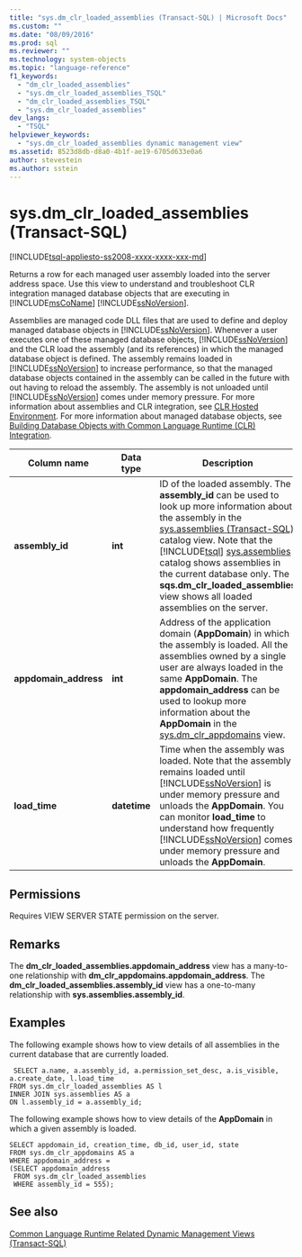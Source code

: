 ```yaml
---
title: "sys.dm_clr_loaded_assemblies (Transact-SQL) | Microsoft Docs"
ms.custom: ""
ms.date: "08/09/2016"
ms.prod: sql
ms.reviewer: ""
ms.technology: system-objects
ms.topic: "language-reference"
f1_keywords: 
  - "dm_clr_loaded_assemblies"
  - "sys.dm_clr_loaded_assemblies_TSQL"
  - "dm_clr_loaded_assemblies_TSQL"
  - "sys.dm_clr_loaded_assemblies"
dev_langs: 
  - "TSQL"
helpviewer_keywords: 
  - "sys.dm_clr_loaded_assemblies dynamic management view"
ms.assetid: 8523d8db-d8a0-4b1f-ae19-6705d633e0a6
author: stevestein
ms.author: sstein
---
```

# sys.dm_clr_loaded_assemblies (Transact-SQL)
[!INCLUDE[tsql-appliesto-ss2008-xxxx-xxxx-xxx-md](../../includes/tsql-appliesto-ss2008-xxxx-xxxx-xxx-md.md)]

  Returns a row for each managed user assembly loaded into the server address space. Use this view to understand and troubleshoot CLR integration managed database objects that are executing in [!INCLUDE[msCoName](../../includes/msconame-md.md)] [!INCLUDE[ssNoVersion](../../includes/ssnoversion-md.md)].  
  
 Assemblies are managed code DLL files that are used to define and deploy managed database objects in [!INCLUDE[ssNoVersion](../../includes/ssnoversion-md.md)]. Whenever a user executes one of these managed database objects, [!INCLUDE[ssNoVersion](../../includes/ssnoversion-md.md)] and the CLR load the assembly (and its references) in which the managed database object is defined. The assembly remains loaded in [!INCLUDE[ssNoVersion](../../includes/ssnoversion-md.md)] to increase performance, so that the managed database objects contained in the assembly can be called in the future with out having to reload the assembly. The assembly is not unloaded until [!INCLUDE[ssNoVersion](../../includes/ssnoversion-md.md)] comes under memory pressure. For more information about assemblies and CLR integration, see [CLR Hosted Environment](../../relational-databases/clr-integration/clr-integration-architecture-clr-hosted-environment.md). For more information about managed database objects, see [Building Database Objects with Common Language Runtime &#40;CLR&#41; Integration](../../relational-databases/clr-integration/database-objects/building-database-objects-with-common-language-runtime-clr-integration.md).  

  
|Column name|Data type|Description|  
|-----------------|---------------|-----------------|  
|**assembly_id**|**int**|ID of the loaded assembly. The **assembly_id** can be used to look up more information about the assembly in the [sys.assemblies &#40;Transact-SQL&#41;](../../relational-databases/system-catalog-views/sys-assemblies-transact-sql.md) catalog view. Note that the [!INCLUDE[tsql](../../includes/tsql-md.md)] [sys.assemblies](../../relational-databases/system-catalog-views/sys-assemblies-transact-sql.md) catalog shows assemblies in the current database only. The **sqs.dm_clr_loaded_assemblies** view shows all loaded assemblies on the server.|  
|**appdomain_address**|**int**|Address of the application domain (**AppDomain**) in which the assembly is loaded. All the assemblies owned by a single user are always loaded in the same **AppDomain**. The **appdomain_address** can be used to lookup more information about the **AppDomain** in the [sys.dm_clr_appdomains](../../relational-databases/system-dynamic-management-views/sys-dm-clr-appdomains-transact-sql.md) view.|  
|**load_time**|**datetime**|Time when the assembly was loaded. Note that the assembly remains loaded until [!INCLUDE[ssNoVersion](../../includes/ssnoversion-md.md)] is under memory pressure and unloads the **AppDomain**. You can monitor **load_time** to understand how frequently [!INCLUDE[ssNoVersion](../../includes/ssnoversion-md.md)] comes under memory pressure and unloads the **AppDomain**.|  
  
## Permissions  
 Requires VIEW SERVER STATE permission on the server.  
  
## Remarks  
 The **dm_clr_loaded_assemblies.appdomain_address** view has a many-to-one relationship with  **dm_clr_appdomains.appdomain_address**. The **dm_clr_loaded_assemblies.assembly_id** view has a one-to-many relationship with **sys.assemblies.assembly_id**.  
  
## Examples  
 The following example shows how to view details of all assemblies in the current database that are currently loaded.  
  
```  
 SELECT a.name, a.assembly_id, a.permission_set_desc, a.is_visible, a.create_date, l.load_time   
FROM sys.dm_clr_loaded_assemblies AS l   
INNER JOIN sys.assemblies AS a  
ON l.assembly_id = a.assembly_id;  
```  
  
 The following example shows how to view details of the **AppDomain** in which a given assembly is loaded.  
  
```  
SELECT appdomain_id, creation_time, db_id, user_id, state  
FROM sys.dm_clr_appdomains AS a  
WHERE appdomain_address =   
(SELECT appdomain_address   
 FROM sys.dm_clr_loaded_assemblies  
 WHERE assembly_id = 555);  
```  
  
## See also  
 [Common Language Runtime Related Dynamic Management Views &#40;Transact-SQL&#41;](../../relational-databases/system-dynamic-management-views/common-language-runtime-related-dynamic-management-views-transact-sql.md)  
  
  
